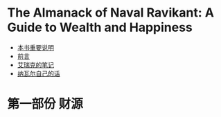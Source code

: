 # The Almanack of Naval Ravikant: A Guide to Wealth and Happiness

* [本书重要说明](important-notes-on-this-books.md)
* [前言](forward.md)
* [艾瑞克的笔记](eric.md)
* [纳瓦尔自己的话](naval.md)

# 第一部份 财源
